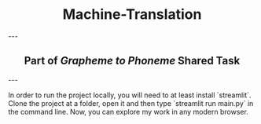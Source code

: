 <h1 align="center">Machine-Translation </h1>
---
<h2 align="center">Part of <i>Grapheme to Phoneme</i> Shared Task </h2>
---
 
<p>In order to run the project locally, you will need to at least install `streamlit`. Clone the project at a folder, open it 
and then type `streamlit run main.py` in the command line. Now, you can explore my work in any modern browser. </p>

